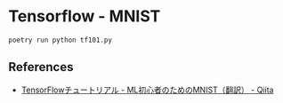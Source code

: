 # Tensorflow - MNIST

```shell
poetry run python tf101.py
```

## References
- [TensorFlowチュートリアル - ML初心者のためのMNIST（翻訳） - Qiita](https://qiita.com/KojiOhki/items/ff6ae04d6cf02f1b6edf)
